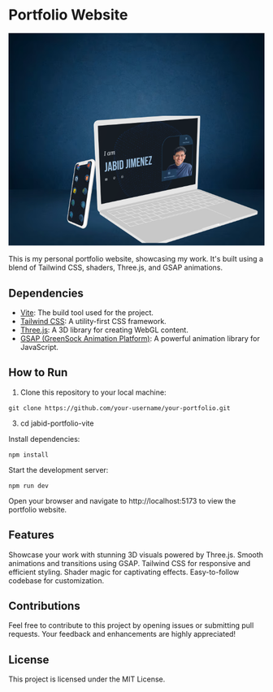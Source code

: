 # Portfolio Website

![Portfolio Website](/img/portfolio-project.png)

This is my personal portfolio website, showcasing my work. It's built using a blend of Tailwind CSS, shaders, Three.js, and GSAP animations.

## Dependencies

- [Vite](https://vitejs.dev/): The build tool used for the project.
- [Tailwind CSS](https://tailwindcss.com/): A utility-first CSS framework.
- [Three.js](https://threejs.org/): A 3D library for creating WebGL content.
- [GSAP (GreenSock Animation Platform)](https://greensock.com/gsap/): A powerful animation library for JavaScript.

## How to Run

1. Clone this repository to your local machine:

```
git clone https://github.com/your-username/your-portfolio.git
```

3. cd jabid-portfolio-vite

Install dependencies:

```
npm install
```

Start the development server:

```
npm run dev
```

Open your browser and navigate to http://localhost:5173 to view the portfolio website.

## Features

Showcase your work with stunning 3D visuals powered by Three.js.
Smooth animations and transitions using GSAP.
Tailwind CSS for responsive and efficient styling.
Shader magic for captivating effects.
Easy-to-follow codebase for customization.

## Contributions

Feel free to contribute to this project by opening issues or submitting pull requests. Your feedback and enhancements are highly appreciated!

## License

This project is licensed under the MIT License.
